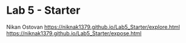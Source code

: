 # Lab 5 - Starter
Nikan Ostovan
https://niknak1379.github.io/Lab5_Starter/explore.html
https://niknak1379.github.io/Lab5_Starter/expose.html
